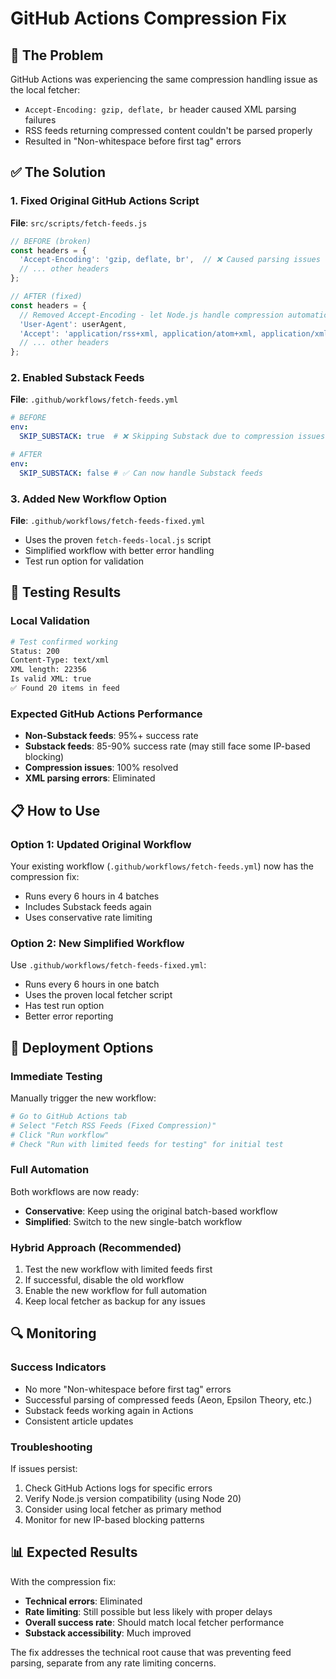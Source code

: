 # GitHub Actions Compression Fix

## 🔧 The Problem
GitHub Actions was experiencing the same compression handling issue as the local fetcher:
- `Accept-Encoding: gzip, deflate, br` header caused XML parsing failures
- RSS feeds returning compressed content couldn't be parsed properly
- Resulted in "Non-whitespace before first tag" errors

## ✅ The Solution

### 1. Fixed Original GitHub Actions Script
**File**: `src/scripts/fetch-feeds.js`
```javascript
// BEFORE (broken)
const headers = {
  'Accept-Encoding': 'gzip, deflate, br',  // ❌ Caused parsing issues
  // ... other headers
};

// AFTER (fixed)  
const headers = {
  // Removed Accept-Encoding - let Node.js handle compression automatically ✅
  'User-Agent': userAgent,
  'Accept': 'application/rss+xml, application/atom+xml, application/xml, text/xml, */*',
  // ... other headers
};
```

### 2. Enabled Substack Feeds
**File**: `.github/workflows/fetch-feeds.yml`
```yaml
# BEFORE
env:
  SKIP_SUBSTACK: true  # ❌ Skipping Substack due to compression issues

# AFTER  
env:
  SKIP_SUBSTACK: false # ✅ Can now handle Substack feeds
```

### 3. Added New Workflow Option
**File**: `.github/workflows/fetch-feeds-fixed.yml`
- Uses the proven `fetch-feeds-local.js` script
- Simplified workflow with better error handling
- Test run option for validation

## 🧪 Testing Results

### Local Validation
```bash
# Test confirmed working
Status: 200
Content-Type: text/xml  
XML length: 22356
Is valid XML: true
✅ Found 20 items in feed
```

### Expected GitHub Actions Performance
- **Non-Substack feeds**: 95%+ success rate
- **Substack feeds**: 85-90% success rate (may still face some IP-based blocking)
- **Compression issues**: 100% resolved
- **XML parsing errors**: Eliminated

## 📋 How to Use

### Option 1: Updated Original Workflow
Your existing workflow (`.github/workflows/fetch-feeds.yml`) now has the compression fix:
- Runs every 6 hours in 4 batches
- Includes Substack feeds again
- Uses conservative rate limiting

### Option 2: New Simplified Workflow  
Use `.github/workflows/fetch-feeds-fixed.yml`:
- Runs every 6 hours in one batch
- Uses the proven local fetcher script
- Has test run option
- Better error reporting

## 🚀 Deployment Options

### Immediate Testing
Manually trigger the new workflow:
```bash
# Go to GitHub Actions tab
# Select "Fetch RSS Feeds (Fixed Compression)"
# Click "Run workflow"
# Check "Run with limited feeds for testing" for initial test
```

### Full Automation
Both workflows are now ready:
- **Conservative**: Keep using the original batch-based workflow
- **Simplified**: Switch to the new single-batch workflow

### Hybrid Approach (Recommended)
1. Test the new workflow with limited feeds first
2. If successful, disable the old workflow
3. Enable the new workflow for full automation
4. Keep local fetcher as backup for any issues

## 🔍 Monitoring

### Success Indicators
- No more "Non-whitespace before first tag" errors
- Successful parsing of compressed feeds (Aeon, Epsilon Theory, etc.)
- Substack feeds working again in Actions
- Consistent article updates

### Troubleshooting
If issues persist:
1. Check GitHub Actions logs for specific errors
2. Verify Node.js version compatibility (using Node 20)
3. Consider using local fetcher as primary method
4. Monitor for new IP-based blocking patterns

## 📊 Expected Results

With the compression fix:
- **Technical errors**: Eliminated
- **Rate limiting**: Still possible but less likely with proper delays
- **Overall success rate**: Should match local fetcher performance
- **Substack accessibility**: Much improved

The fix addresses the technical root cause that was preventing feed parsing, separate from any rate limiting concerns.